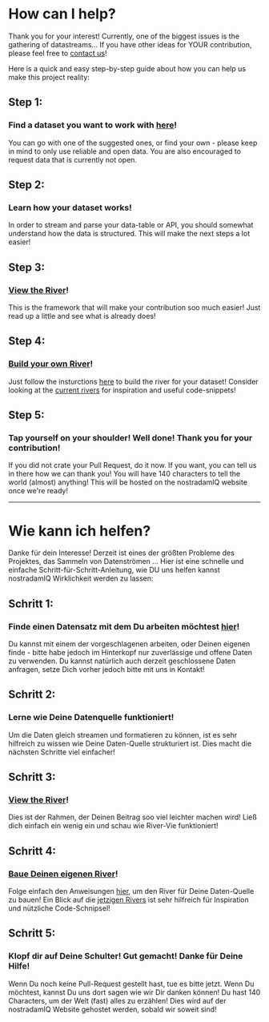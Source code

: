 # How can I help?

Thank you for your interest!
Currently, one of the biggest issues is the gathering of datastreams... 
If you have other ideas for YOUR contribution, please feel free to [contact us](mailto:passiweinberger@gmail.com)!

Here is a quick and easy step-by-step guide about how you can help us make this project reality:

## Step 1:
### Find a dataset you want to work with [here](https://github.com/nupic-community/nostradamIQ/blob/master/datasets.md)!
You can go with one of the suggested ones, or find your own - please keep in mind to only use reliable and open data. You are also encouraged to request data that is currently not open.

## Step 2:
### Learn how your dataset works!
In order to stream and parse your data-table or API, you should somewhat understand how the data is structured. This will make the next steps a lot easier!

## Step 3:
### [View the River](http://data.numenta.org/index.html)!
This is the framework that will make your contribution soo much easier! Just read up a little and see what is already does!

## Step 4: 
### [Build your own River](https://github.com/nupic-community/river-view/wiki/Creating-a-River)!
Just follow the insturctions [here](https://github.com/nupic-community/river-view/wiki/Creating-a-River) to build the river for your dataset! Consider looking at the [current rivers](https://github.com/nupic-community/river-view/tree/master/rivers) for inspiration and useful code-snippets!

## Step 5:
### Tap yourself on your shoulder! Well done! Thank you for your contribution! 
If you did not crate your Pull Request, do it now. If you want, you can tell us in there how we can thank you! You will have 140 characters to tell the world (almost) anything! This will be hosted on the nostradamIQ website once we're ready!

_________________________________________________________________________________________________
# Wie kann ich helfen? 

Danke für dein Interesse!
Derzeit ist eines der größten Probleme des Projektes, das Sammeln von Datenströmen ...
Hier ist eine schnelle und einfache Schritt-für-Schritt-Anleitung, wie DU uns helfen kannst nostradamIQ Wirklichkeit werden zu lassen:

## Schritt 1:
### Finde einen Datensatz mit dem Du arbeiten möchtest [hier](https://github.com/nupic-community/nostradamIQ/blob/master/datasets.md)!
Du kannst mit einem der vorgeschlagenen arbeiten, oder Deinen eigenen finde - bitte habe jedoch im Hinterkopf nur zuverlässige und offene Daten zu verwenden. Du kannst natürlich auch derzeit geschlossene Daten anfragen, setze Dich vorher jedoch bitte mit uns in Kontakt! 

## Schritt 2:
### Lerne wie Deine Datenquelle funktioniert!
Um die Daten gleich streamen und formatieren zu können, ist es sehr hilfreich zu wissen wie Deine Daten-Quelle strukturiert ist. Dies macht die nächsten Schritte viel einfacher!

## Schritt 3:
### [View the River](http://data.numenta.org/index.html)!
Dies ist der Rahmen, der Deinen Beitrag soo viel leichter machen wird! Ließ dich einfach ein wenig ein und schau wie River-Vie funktioniert!

## Schritt 4:
### [Baue Deinen eigenen River](https://github.com/nupic-community/river-view/wiki/Creating-a-River)!
Folge einfach den Anweisungen [hier](https://github.com/nupic-community/river-view/wiki/Creating-a-River), um den River für Deine Daten-Quelle zu bauen! Ein Blick auf die [jetzigen Rivers](https://github.com/nupic-community/river-view/tree/master/rivers) ist sehr hilfreich für Inspiration und nützliche Code-Schnipsel!

## Schritt 5:
### Klopf dir auf Deine Schulter! Gut gemacht! Danke für Deine Hilfe!
Wenn Du noch keine Pull-Request gestellt hast, tue es bitte jetzt. Wenn Du möchtest, kannst Du uns dort sagen wie wir Dir danken können! Du hast 140 Characters, um der Welt (fast) alles zu erzählen! Dies wird auf der nostradamIQ Website gehostet werden, sobald wir soweit sind!
